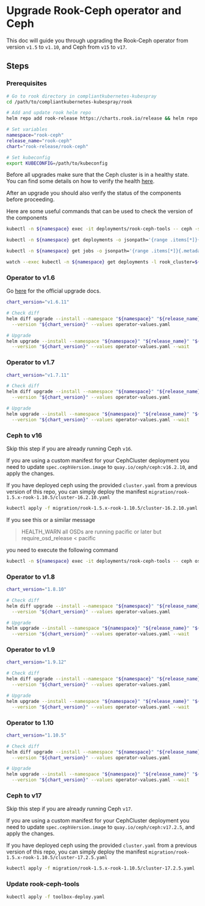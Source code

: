 # Upgrade Rook-Ceph operator and Ceph

This doc will guide you through upgrading the Rook-Ceph operator from version `v1.5` to `v1.10`, and Ceph from `v15` to `v17`.

## Steps

### Prerequisites

```bash
# Go to rook directory in compliantkubernetes-kubespray
cd /path/to/compliantkubernetes-kubespray/rook

# Add and update rook helm repo
helm repo add rook-release https://charts.rook.io/release && helm repo update

# Set variables
namespace="rook-ceph"
release_name="rook-ceph"
chart="rook-release/rook-ceph"

# Set kubeconfig
export KUBECONFIG=/path/to/kubeconfig
```

Before all upgrades make sure that the Ceph cluster is in a healthy state.
You can find some details on how to verify the health [here](https://rook.io/docs/rook/v1.10/Upgrade/health-verification/#pods-all-running).

After an upgrade you should also verify the status of the components before proceeding.

Here are some useful commands that can be used to check the version of the components

```bash
kubectl -n ${namespace} exec -it deployments/rook-ceph-tools -- ceph -s

kubectl -n ${namespace} get deployments -o jsonpath='{range .items[*]}{.metadata.name}{"  \treq/upd/avl: "}{.spec.replicas}{"/"}{.status.updatedReplicas}{"/"}{.status.readyReplicas}{"  \trook-version="}{.metadata.labels.rook-version}{"\n"}{end}'

kubectl -n ${namespace} get jobs -o jsonpath='{range .items[*]}{.metadata.name}{"  \tsucceeded: "}{.status.succeeded}{"      \trook-version="}{.metadata.labels.rook-version}{"\n"}{end}'

watch --exec kubectl -n ${namespace} get deployments -l rook_cluster=${namespace} -o jsonpath='{range .items[*]}{.metadata.name}{"  \treq/upd/avl: "}{.spec.replicas}{"/"}{.status.updatedReplicas}{"/"}{.status.readyReplicas}{"  \trook-version="}{.metadata.labels.rook-version}{"\n"}{end}'
```

### Operator to v1.6

Go [here](https://rook.io/docs/rook/v1.6/ceph-upgrade.html) for the official upgrade docs.

```bash
chart_version="v1.6.11"

# Check diff
helm diff upgrade --install --namespace "${namespace}" "${release_name}" "${chart}" \
  --version "${chart_version}" --values operator-values.yaml

# Upgrade
helm upgrade --install --namespace "${namespace}" "${release_name}" "${chart}" \
  --version "${chart_version}" --values operator-values.yaml --wait
```

### Operator to v1.7

```bash
chart_version="v1.7.11"

# Check diff
helm diff upgrade --install --namespace "${namespace}" "${release_name}" "${chart}" \
  --version "${chart_version}" --values operator-values.yaml

# Upgrade
helm upgrade --install --namespace "${namespace}" "${release_name}" "${chart}" \
  --version "${chart_version}" --values operator-values.yaml --wait
```

### Ceph to v16

Skip this step if you are already running Ceph `v16`.

If you are using a custom manifest for your CephCluster deployment you need to update `spec.cephVersion.image` to `quay.io/ceph/ceph:v16.2.10`, and apply the changes.

If you have deployed ceph using the provided `cluster.yaml` from a previous version of this repo, you can simply deploy the manifest `migration/rook-1.5.x-rook-1.10.5/cluster-16.2.10.yaml`

```bash
kubectl apply -f migration/rook-1.5.x-rook-1.10.5/cluster-16.2.10.yaml
```

If you see this or a similar message

> HEALTH_WARN all OSDs are running pacific or later but require_osd_release < pacific

you need to execute the following command

```bash
kubectl -n ${namespace} exec -it deployments/rook-ceph-tools -- ceph osd require-osd-release pacific
```

### Operator to v1.8

```bash
chart_version="1.8.10"

# Check diff
helm diff upgrade --install --namespace "${namespace}" "${release_name}" "${chart}" \
  --version "${chart_version}" --values operator-values.yaml

# Upgrade
helm upgrade --install --namespace "${namespace}" "${release_name}" "${chart}" \
  --version "${chart_version}" --values operator-values.yaml --wait
```

### Operator to v1.9

```bash
chart_version="1.9.12"

# Check diff
helm diff upgrade --install --namespace "${namespace}" "${release_name}" "${chart}" \
  --version "${chart_version}" --values operator-values.yaml

# Upgrade
helm upgrade --install --namespace "${namespace}" "${release_name}" "${chart}" \
  --version "${chart_version}" --values operator-values.yaml --wait
```

### Operator to 1.10

```bash
chart_version="1.10.5"

# Check diff
helm diff upgrade --install --namespace "${namespace}" "${release_name}" "${chart}" \
  --version "${chart_version}" --values operator-values.yaml

# Upgrade
helm upgrade --install --namespace "${namespace}" "${release_name}" "${chart}" \
  --version "${chart_version}" --values operator-values.yaml --wait
```

### Ceph to v17

Skip this step if you are already running Ceph `v17`.

If you are using a custom manifest for your CephCluster deployment you need to update `spec.cephVersion.image` to `quay.io/ceph/ceph:v17.2.5`, and apply the changes.

If you have deployed ceph using the provided `cluster.yaml` from a previous version of this repo, you can simply deploy the manifest `migration/rook-1.5.x-rook-1.10.5/cluster-17.2.5.yaml`

```bash
kubectl apply -f migration/rook-1.5.x-rook-1.10.5/cluster-17.2.5.yaml
```

### Update rook-ceph-tools

```bash
kubectl apply -f toolbox-deploy.yaml
```
